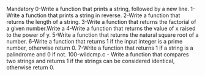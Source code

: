 Mandatory
0-Write a function that prints a string, followed by a new line.
1-Write a function that prints a string in reverse.
2-Write a function that returns the length of a string.
3-Write a function that returns the factorial of a given number.Write a 4-Write a function that returns the value of x raised to the power of y.
5-Write a function that returns the natural square root of a number.
6-Write a function that returns 1 if the input integer is a prime number, otherwise return 0.
7-Write a function that returns 1 if a string is a palindrome and 0 if not.
100-wildcmp.c - Write a function that compares two strings and returns 1 if the strings can be considered identical, otherwise return 0.
